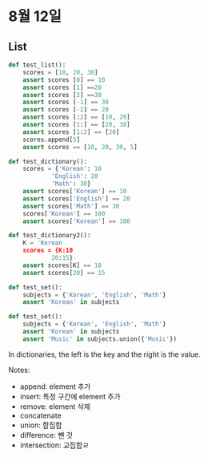 # 8월 12일

## List
```py
def test_list(): 
    scores = [10, 20, 30]
    assert scores [0] == 10
    assert scores [1] ==20
    assert scores [2] ==30
    assert scores [-1] == 30
    assert scores [-2] == 20
    assert scores [:2] == [10, 20]
    assert scores [1:] == [20, 30]
    assert scores [1:2] == [20]
    scores.append[5]
    assert scores == [10, 20, 30, 5]

def test_dictionary():
    scores = {'Korean': 10
            'English': 20
            'Math': 30}
    assert scores['Korean'] == 10
    assert scores['English'] == 20
    assert scores['Math'] == 30
    scores['Korean'] == 100
    assert scores['Korean'] == 100

def test_dictionary2():
    K = 'Korean
    scores = {K:10
            20:15}
    assert scores[K] == 10
    assert scores[20] == 15

def test_set():
    subjects = {'Korean', 'English', 'Math'}
    assert 'Korean' in subjects

def test_set():
    subjects = {'Korean', 'English', 'Math'}
    assert 'Korean' in subjects
    assert 'Music' in subjects.union({'Music'})
```

In dictionaries, the left is the key and the right is the value.

Notes:
* append: element 추가
* insert: 특정 구간에 element 추가
* remove: element 삭제
* concatenate
* union: 합집합
* difference: 뺀 것
* intersection: 교집합ㄹ
